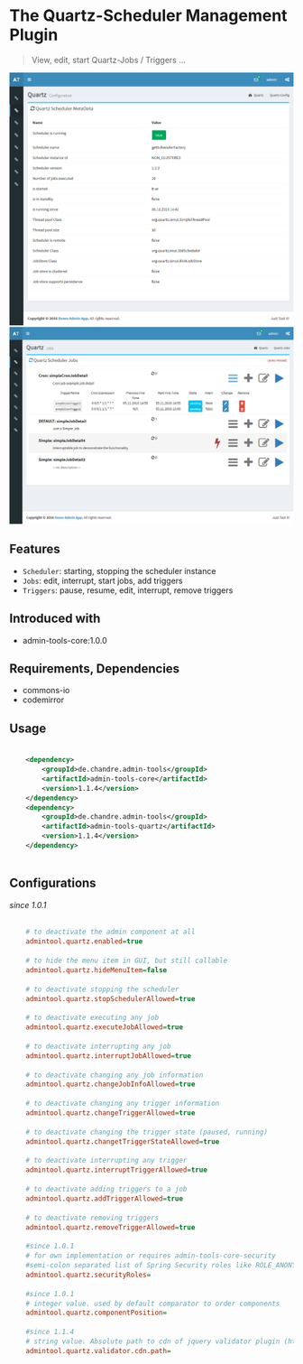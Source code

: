 # The Quartz-Scheduler Management Plugin
> View, edit, start Quartz-Jobs / Triggers ... 

![Preview image](doc/screen_quartzMetadata_org.png?raw=true "AdminTool Quartz Metadata UI")
![Preview image](doc/screen_quartzJobs_org.png?raw=true "AdminTool Quartz Jobs UI")

## Features
* `Scheduler`: starting, stopping the scheduler instance
* `Jobs`: edit, interrupt, start jobs, add triggers
* `Triggers`:  pause, resume, edit, interrupt, remove triggers

## Introduced with
* admin-tools-core:1.0.0

## Requirements, Dependencies
* commons-io
* codemirror

## Usage

```xml

	<dependency>
		<groupId>de.chandre.admin-tools</groupId>
		<artifactId>admin-tools-core</artifactId>
		<version>1.1.4</version>
	</dependency>
	<dependency>
		<groupId>de.chandre.admin-tools</groupId>
		<artifactId>admin-tools-quartz</artifactId>
		<version>1.1.4</version>
	</dependency>
	
```

## Configurations
_since 1.0.1_

```ini

	# to deactivate the admin component at all
	admintool.quartz.enabled=true
	
	# to hide the menu item in GUI, but still callable
	admintool.quartz.hideMenuItem=false
	
	# to deactivate stopping the scheduler
	admintool.quartz.stopSchedulerAllowed=true
	
	# to deactivate executing any job
	admintool.quartz.executeJobAllowed=true
	
	# to deactivate interrupting any job
	admintool.quartz.interruptJobAllowed=true
	
	# to deactivate changing any job information
	admintool.quartz.changeJobInfoAllowed=true
	
	# to deactivate changing any trigger information 
	admintool.quartz.changeTriggerAllowed=true
	
	# to deactivate changing the trigger state (paused, running)
	admintool.quartz.changetTriggerStateAllowed=true
	
	# to deactivate interrupting any trigger
	admintool.quartz.interruptTriggerAllowed=true
	
	# to deactivate adding triggers to a job
	admintool.quartz.addTriggerAllowed=true
	
	# to deactivate removing triggers
	admintool.quartz.removeTriggerAllowed=true
	
	#since 1.0.1
	# for own implementation or requires admin-tools-core-security
	#semi-colon separated list of Spring Security roles like ROLE_ANONYMOUS;ROLE_ADMIN
	admintool.quartz.securityRoles=
	
	#since 1.0.1
	# integer value. used by default comparator to order components
	admintool.quartz.componentPosition=
	
	#since 1.1.4
	# string value. Absolute path to cdn of jquery validator plugin (https://github.com/1000hz/bootstrap-validator)
	admintool.quartz.validator.cdn.path=
	
```